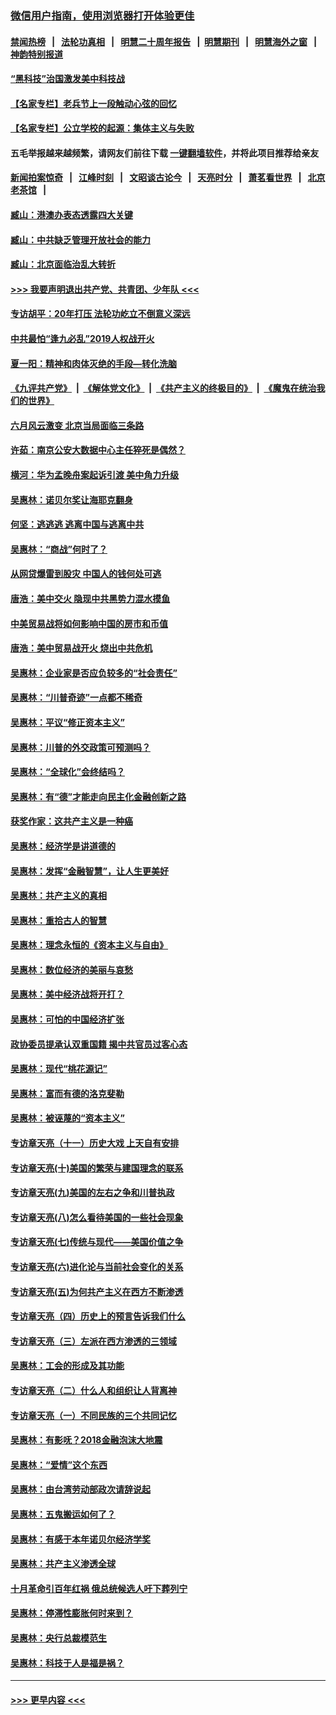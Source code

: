 ### [微信用户指南，使用浏览器打开体验更佳](https://github.com/gfw-breaker/banned-news1/blob/master/indexes/wechat-guide.md?t=0)
#### [禁闻热榜](热点新闻.md?t=0)  &nbsp;&nbsp;|&nbsp;&nbsp; [法轮功真相](https://github.com/gfw-breaker/truth/blob/master/README.md?t=0) &nbsp;&nbsp;|&nbsp;&nbsp; [明慧二十周年报告](https://github.com/gfw-breaker/mh-reports/blob/master/README.md?t=0) &nbsp;&nbsp;|&nbsp;&nbsp;[明慧期刊](https://github.com/gfw-breaker/mh-qikan) &nbsp;&nbsp;|&nbsp;&nbsp; [明慧海外之窗](https://github.com/gfw-breaker/mh-news/blob/master/README.md?t=0) &nbsp;&nbsp;|&nbsp;&nbsp; [神韵特别报道](https://github.com/gfw-breaker/mh-news/blob/master/shenyun.md?t=0)
#### [“黑科技”治国激发美中科技战](../pages/nsc423/n11638056.md?t=02060711) 
#### [【名家专栏】老兵节上一段触动心弦的回忆](../pages/nsc423/n11646016.md?t=02060711) 
#### [【名家专栏】公立学校的起源：集体主义与失败](../pages/nsc423/n11601833.md?t=02060711) 
#### 五毛举报越来越频繁，请网友们前往下载 [一键翻墙软件](https://github.com/gfw-breaker/ssr-accounts)，并将此项目推荐给亲友
#### [新闻拍案惊奇](https://github.com/gfw-breaker/banned-news1/blob/master/pages/link4.md) &nbsp;&nbsp;|&nbsp;&nbsp; [江峰时刻](https://github.com/gfw-breaker/banned-news1/blob/master/pages/link4.md) &nbsp;&nbsp;|&nbsp;&nbsp; [文昭谈古论今](https://github.com/gfw-breaker/banned-news1/blob/master/pages/link4.md) &nbsp;&nbsp;|&nbsp;&nbsp; [天亮时分](https://github.com/gfw-breaker/banned-news1/blob/master/pages/link4.md) &nbsp;&nbsp;|&nbsp;&nbsp; [萧茗看世界](https://github.com/gfw-breaker/banned-news1/blob/master/pages/link4.md) &nbsp;&nbsp;|&nbsp;&nbsp; [北京老茶馆](https://github.com/gfw-breaker/banned-news1/blob/master/pages/link4.md) &nbsp;&nbsp;|&nbsp;&nbsp; 
#### [臧山：港澳办表态透露四大关键](../pages/nsc423/n11421628.md?t=02060711) 
#### [臧山：中共缺乏管理开放社会的能力](../pages/nsc423/n11407457.md?t=02060711) 
#### [臧山：北京面临治乱大转折](../pages/nsc423/n11406895.md?t=02060711) 
#### [>>> 我要声明退出共产党、共青团、少年队 <<<](https://github.com/begood0513/goodnews/blob/master/quit/letter.md) 
#### [专访胡平：20年打压 法轮功屹立不倒意义深远](../pages/nsc423/n11398800.md?t=02060711) 
#### [中共最怕“逢九必乱”2019人权战开火](../pages/nsc423/n11385248.md?t=02060711) 
#### [夏一阳：精神和肉体灭绝的手段—转化洗脑](../pages/nsc423/n11368250.md?t=02060711) 
#### [《九评共产党》](https://github.com/begood0513/9ping.md/blob/master/README.md) &nbsp;|&nbsp; [《解体党文化》](../../../../jtdwh.md/blob/master/README.md)  &nbsp;|&nbsp; [《共产主义的终极目的》](../../../../gczydzjmd.md/blob/master/README.md) &nbsp;|&nbsp; [《魔鬼在统治我们的世界》](../../../../mgztzwmdsj.md/blob/master/README.md) 
#### [六月风云激变 北京当局面临三条路](../pages/nsc423/n11313668.md?t=02060711) 
#### [许茹：南京公安大数据中心主任猝死是偶然？](../pages/nsc423/n11064744.md?t=02060711) 
#### [横河：华为孟晚舟案起诉引渡 美中角力升级](../pages/nsc423/n11027230.md?t=02060711) 
#### [吴惠林：诺贝尔奖让海耶克翻身](../pages/nsc423/n10890049.md?t=02060711) 
#### [何坚：逃逃逃 逃离中国与逃离中共](../pages/nsc423/n10592891.md?t=02060711) 
#### [吴惠林：“商战”何时了？](../pages/nsc423/n10573558.md?t=02060711) 
#### [从网贷爆雷到股灾 中国人的钱何处可逃](../pages/nsc423/n10572800.md?t=02060711) 
#### [唐浩：美中交火 隐现中共黑势力混水摸鱼](../pages/nsc423/n10544040.md?t=02060711) 
#### [中美贸易战将如何影响中国的房市和币值](../pages/nsc423/n10543697.md?t=02060711) 
#### [唐浩：美中贸易战开火 烧出中共危机](../pages/nsc423/n10540126.md?t=02060711) 
#### [吴惠林：企业家是否应负较多的“社会责任”](../pages/nsc423/n10535022.md?t=02060711) 
#### [吴惠林：“川普奇迹”一点都不稀奇](../pages/nsc423/n10512808.md?t=02060711) 
#### [吴惠林：平议“修正资本主义”](../pages/nsc423/n10495724.md?t=02060711) 
#### [吴惠林：川普的外交政策可预测吗？](../pages/nsc423/n10462387.md?t=02060711) 
#### [吴惠林：“全球化”会终结吗？](../pages/nsc423/n10452838.md?t=02060711) 
#### [吴惠林：有“德”才能走向民主化金融创新之路](../pages/nsc423/n10432292.md?t=02060711) 
#### [获奖作家：这共产主义是一种癌](../pages/nsc423/n10431541.md?t=02060711) 
#### [吴惠林：经济学是讲道德的](../pages/nsc423/n10398014.md?t=02060711) 
#### [吴惠林：发挥“金融智慧”，让人生更美好](../pages/nsc423/n10375019.md?t=02060711) 
#### [吴惠林：共产主义的真相](../pages/nsc423/n10351394.md?t=02060711) 
#### [吴惠林：重拾古人的智慧](../pages/nsc423/n10337691.md?t=02060711) 
#### [吴惠林：理念永恒的《资本主义与自由》](../pages/nsc423/n10316274.md?t=02060711) 
#### [吴惠林：数位经济的美丽与哀愁](../pages/nsc423/n10292946.md?t=02060711) 
#### [吴惠林：美中经济战将开打？](../pages/nsc423/n10258825.md?t=02060711) 
#### [吴惠林：可怕的中国经济扩张](../pages/nsc423/n10219147.md?t=02060711) 
#### [政协委员提承认双重国籍 揭中共官员过客心态](../pages/nsc423/n10208809.md?t=02060711) 
#### [吴惠林：现代“桃花源记”](../pages/nsc423/n10185234.md?t=02060711) 
#### [吴惠林：富而有德的洛克斐勒](../pages/nsc423/n10142264.md?t=02060711) 
#### [吴惠林：被诬蔑的“资本主义”](../pages/nsc423/n10124816.md?t=02060711) 
#### [专访章天亮（十一）历史大戏 上天自有安排](../pages/nsc423/n10094905.md?t=02060711) 
#### [专访章天亮(十)美国的繁荣与建国理念的联系](../pages/nsc423/n10094899.md?t=02060711) 
#### [专访章天亮(九)美国的左右之争和川普执政](../pages/nsc423/n10094889.md?t=02060711) 
#### [专访章天亮(八)怎么看待美国的一些社会现象](../pages/nsc423/n10094857.md?t=02060711) 
#### [专访章天亮(七)传统与现代——美国价值之争](../pages/nsc423/n10093140.md?t=02060711) 
#### [专访章天亮(六)进化论与当前社会变化的关系](../pages/nsc423/n10092036.md?t=02060711) 
#### [专访章天亮(五)为何共产主义在西方不断渗透](../pages/nsc423/n10083620.md?t=02060711) 
#### [专访章天亮（四）历史上的预言告诉我们什么](../pages/nsc423/n10083606.md?t=02060711) 
#### [专访章天亮（三）左派在西方渗透的三领域](../pages/nsc423/n10081115.md?t=02060711) 
#### [吴惠林：工会的形成及其功能](../pages/nsc423/n10080633.md?t=02060711) 
#### [专访章天亮（二）什么人和组织让人背离神](../pages/nsc423/n10076637.md?t=02060711) 
#### [专访章天亮（一）不同民族的三个共同记忆](../pages/nsc423/n10074188.md?t=02060711) 
#### [吴惠林：有影呒？2018金融泡沫大地震](../pages/nsc423/n10040534.md?t=02060711) 
#### [吴惠林：“爱情”这个东西](../pages/nsc423/n10019423.md?t=02060711) 
#### [吴惠林：由台湾劳动部政次请辞说起](../pages/nsc423/n9979679.md?t=02060711) 
#### [吴惠林：五鬼搬运如何了？](../pages/nsc423/n9925338.md?t=02060711) 
#### [吴惠林：有感于本年诺贝尔经济学奖](../pages/nsc423/n9871883.md?t=02060711) 
#### [吴惠林：共产主义渗透全球](../pages/nsc423/n9812748.md?t=02060711) 
#### [十月革命引百年红祸 俄总统候选人吁下葬列宁](../pages/nsc423/n9810182.md?t=02060711) 
#### [吴惠林：停滞性膨胀何时来到？](../pages/nsc423/n9764136.md?t=02060711) 
#### [吴惠林：央行总裁模范生](../pages/nsc423/n9728134.md?t=02060711) 
#### [吴惠林：科技于人是福是祸？](../pages/nsc423/n9672982.md?t=02060711) 

----
#### [ >>> 更早内容 <<< ](../indexes/nsc423-earlier.md)
